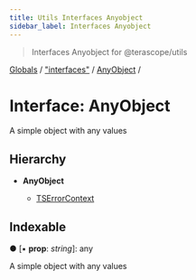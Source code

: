 ```yaml
---
title: Utils Interfaces Anyobject
sidebar_label: Interfaces Anyobject
---
```


> Interfaces Anyobject for @terascope/utils

[Globals](../overview.md) / ["interfaces"](../modules/_interfaces_.md) / [AnyObject](_interfaces_.anyobject.md) /

# Interface: AnyObject

A simple object with any values

## Hierarchy

* **AnyObject**

  * [TSErrorContext](_errors_.tserrorcontext.md)

## Indexable

● \[▪ **prop**: *string*\]: any

A simple object with any values
